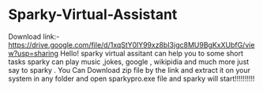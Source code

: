 # Sparky-Virtual-Assistant
Download link:-https://drive.google.com/file/d/1xqStY0lY99xz8bI3jgc8MU9BgKxXUbfG/view?usp=sharing
Hello! sparky virtual assitant can help you to some short tasks sparky can play music ,jokes, google , wikipidia and much more just say to sparky .
You Can Download zip file by the link and extract it on your system in any folder and open sparkypro.exe file and sparky will start!!!!!!!!!!
